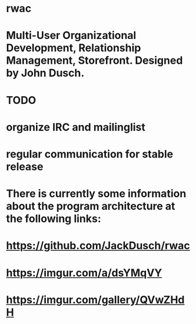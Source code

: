 # rwac
# Multi-User Organizational Development, Relationship Management, Storefront. Designed by John Dusch.
# TODO
# organize IRC and mailinglist 
# regular communication for stable release

# There is currently some information about the program architecture at the following links:
# https://github.com/JackDusch/rwac
# https://imgur.com/a/dsYMqVY
# https://imgur.com/gallery/QVwZHdH
